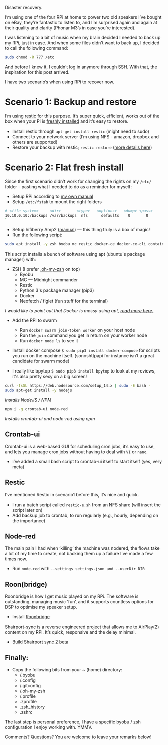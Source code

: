 Disaster recovery.

I’m using one of the four RPi at home to power two old speakers I’ve bought on eBay, they’re fantastic to listen to, and I’m surprised again and again at their quality and clarity (Phonar M3’s in case you’re interested).

I was listening to a bit of music when my brain decided I needed to back up my RPi, just in case. And when some files didn’t want to back up, I decided to call the following command:

```bash
sudo chmod -R 777 /etc
```

And before I knew it, I couldn’t log in anymore through SSH. With that, the inspiration for this post arrived.

I have two scenario’s when using RPi to recover now.

# Scenario 1: Backup and restore

I’m using [restic][1] for this purpose. It’s super quick, efficient, works out of the box when your Pi is [freshly installed][2] and it’s easy to restore.

- Install restic through `apt-get install restic` (might need to sudo)
- Connect to your network server (I’m using NFS - amazon, dropbox and others are supported)
- Restore your backup with restic; `restic restore` ([more details here][3])

# Scenario 2: Flat fresh install

Since the first scenario didn’t work for changing the rights on my `/etc/` folder - pasting what I needed to do as a reminder for myself:

- Setup RPi according to [my own manual][4]
- Setup `/etc/fstab` to mount the right folders

```bash
# <file system>     <dir>       <type>   <options>   <dump>	<pass>
10.10.0.10:/backups /var/backups  nfs      defaults    0       0
`
```

- Setup hifiberry Amp2 ([manual][5]) — this thing truly is a box of magic!
- Run the following script:

```bash
sudo apt install -y zsh byobu mc restic docker-ce docker-ce-cli containerd.io python3-pip neofetch figlet
```

This script installs a bunch of software using apt (ubuntu's package manager) with:

- ZSH (I prefer [.oh-my-zsh][6] on top)
  - Byobu
  - MC — Midnight commander
  - Restic
  - Python 3's package manager (pip3)
  - Docker
  - Neofetch / figlet (fun stuff for the terminal)

_I would like to point out that Docker is messy using apt, [read more here.][7]_

- Add the RPi to swarm

  - Run `docker swarm join-token worker` on your host node
  - Run the `join` command you get in return on your worker node
  - Run `docker node ls` to see it

- Install docker compose `$ sudo pip3 install docker-compose` for scripts you run on the machine itself. (sonoshttpapi for instance isn’t a great candidate for swarm mode)

- I really like bpytop `$ sudo pip3 install bpytop` to look at my reviews, it's also pretty sexy on a big screen!

```bash
curl -fsSL https://deb.nodesource.com/setup_14.x | sudo -E bash -
sudo apt-get install -y nodejs
```

_Installs NodeJS / NPM_

```bash
npm i -g crontab-ui node-red
```

_Installs crontab-ui and node-red using npm_

## Crontab-ui

Crontab-ui is a web-based GUI for scheduling cron jobs, it’s easy to use, and lets you manage cron jobs without having to deal with `VI` or `nano`.

- I’ve added a small bash script to crontab-ui itself to start itself (yes, very meta)

## Restic

I’ve mentioned Restic in scenario1 before this, it’s nice and quick.

- I run a batch script called `restic-e.sh` from an NFS share (will insert the script later on)
- Add backup job to crontab, to run regularly (e.g., hourly, depending on the importance)

## Node-red

The main pain I had when ‘killing’ the machine was nodered, the flows take a lot of my time to create, not backing them up a failure I’ve made a few times now.

- Run `node-red` with `--settings settings.json and --userDir DIR`

## Roon(bridge)

Roonbridge is how I get music played on my RPi. The software is outstanding, managing music ‘fun’, and it supports countless options for DSP to optimise my speaker setup.

- Install [Roonbridge][8]

Shairport-sync is a reverse engineered project that allows me to AirPlay(2) content on my RPi. It’s quick, responsive and the delay minimal.

- Build [Shairport sync 2 beta][9]

## Finally:

- Copy the following bits from your \~ (home) directory:
  - /.byobu
  - /.config
  - /.gitconfig
  - /.oh-my-zsh
  - /.profile
  - .zprofile
  - .zsh_history
  - .zshrc

The last step is personal preference, I have a specific byobu / zsh configuration I enjoy working with. YMMV.

Comments? Questions? You are welcome to leave your remarks below!

[1]: https://restic.net
[2]: https://casey.berlin/raspberry-pi-101/
[3]: https://restic.readthedocs.io/en/stable/050_restore.html#restoring-from-a-snapshot
[4]: https://casey.berlin/raspberry-pi-101/
[5]: https://www.hifiberry.com/docs/software/configuring-linux-3-18-x/
[6]: https://github.com/ohmyzsh/ohmyzsh
[7]: https://docs.docker.com/engine/install/debian/#install-using-the-repository
[8]: https://help.roonlabs.com/portal/en/kb/articles/linux-install#Roon_Bridge_armv7hf
[9]: https://github.com/mikebrady/shairport-sync/blob/development/BUILDFORAP2.md
